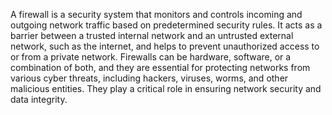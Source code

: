 A firewall is a security system that monitors and controls incoming and outgoing network traffic based on predetermined security rules. It acts as a barrier between a trusted internal network and an untrusted external network, such as the internet, and helps to prevent unauthorized access to or from a private network. Firewalls can be hardware, software, or a combination of both, and they are essential for protecting networks from various cyber threats, including hackers, viruses, worms, and other malicious entities. They play a critical role in ensuring network security and data integrity.
